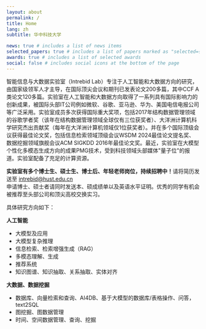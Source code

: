 ```yaml
---
layout: about
permalink: /
title: Home
lang: zh
subtitle: 华中科技大学

news: true # includes a list of news items
selected_papers: true # includes a list of papers marked as "selected={true}"
awards: true # includes a list of selected awards
social: false # includes social icons at the bottom of the page
---
```


<p></p>
智能信息与大数据实验室（Intrebid Lab）专注于人工智能和大数据方向的研究，由国家级领军人才主导，在国际顶尖会议和期刊已发表论文200多篇，其中CCF A类论文120多篇。实验室在人工智能和大数据方向取得了一系列具有国际影响力的创新成果，被国际头部IT公司例如微软、谷歌、亚马逊、华为、美国电信电报公司等广泛采用。实验室成员多次获得国际重大奖项，包括2017年结构数据管理领域的谷歌学者奖（该年在结构数据管理领域全球仅有三位获奖者）、大洋洲计算机科学研究杰出贡献奖（每年在大洋洲计算机领域仅1位获奖者）。并在多个国际顶级会议获得最佳论文奖，包括信息检索领域顶级会议WSDM 2024最佳论文提名奖、数据挖掘领域旗舰会议ACM SIGKDD 2016年最佳论文奖。最近，实验室在大模型个性化多模态生成方向的成果PMG技术，受到科技领域头部媒体"量子位"的报道。实验室配备了充足的计算资源。

<strong style="color: var(--global-highlight-color)">实验室有多个博士生、硕士生、博士后、年轻老师岗位，持续招聘中！</strong>请将简历发送至 <intrebid@hust.edu.cn> <br>
申请博士、硕士者请同时发送本、硕成绩单以及英语水平证明。优秀的同学有机会被推荐至头部公司和顶尖高校交换实习。

具体研究方向如下：

**人工智能**<br>
- 大模型及应用
- 大模型复杂推理
- 信息检索、检索增强生成（RAG）
- 多模态理解、生成
- 推荐系统
- 知识图谱、知识抽取、关系抽取、实体对齐

**大数据、数据挖掘**<br>
- 数据库、向量检索和查询、AI4DB、基于大模型的数据库/表格操作、问答，text2SQL
- 图挖掘、图数据管理
- 时间、空间数据管理、查询、挖掘

